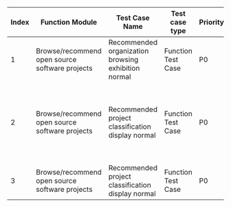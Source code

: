 | Index | Function Module | Test Case Name | Test case type | Priority | Precondition | Step description | Expected result | Remarks |
| - | - | - | - | - | - | - | - | - |
| 1 | Browse/recommend open source software projects | Recommended organization browsing exhibition normal | Function Test Case | P0 |  | 1. Visit https://gitee.ru/explore to view recommended organizations | 1. Display organization |  |
| 2 | Browse/recommend open source software projects | Recommended project classification display normal | Function Test Case | P0 |  | 1. Visit https://gitee.ru/explore to view recommended project categories.<br>2. Click project category | 1. Display project<br>2. Click on a category to filter and jump to the corresponding category of projects |  |
| 3 | Browse/recommend open source software projects | Recommended project classification display normal | Function Test Case | P0 |  | 1. Visit https://gitee.ru/explore to view recommended projects | 1. Show project display |  |
